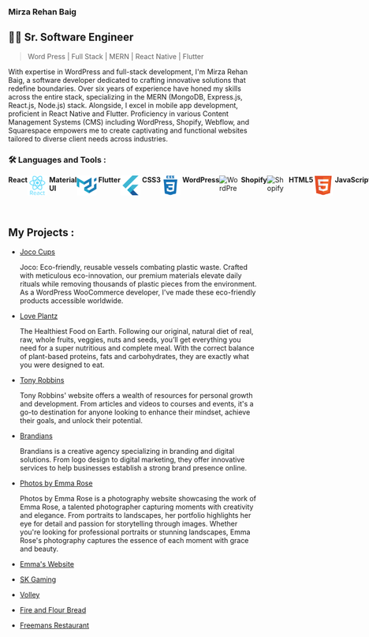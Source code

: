 ### Mirza Rehan Baig

## 👨‍💻  Sr. Software Engineer 
> Word Press | Full Stack | MERN | React Native | Flutter

With expertise in WordPress and full-stack development, I'm Mirza Rehan Baig, a software developer dedicated to crafting innovative solutions that redefine boundaries. Over six years of experience have honed my skills across the entire stack, specializing in the MERN (MongoDB, Express.js, React.js, Node.js) stack. Alongside, I excel in mobile app development, proficient in React Native and Flutter. Proficiency in various Content Management Systems (CMS) including WordPress, Shopify, Webflow, and Squarespace empowers me to create captivating and functional websites tailored to diverse client needs across industries.


### :hammer_and_wrench: Languages and Tools :
<div style="display: flex; flex-wrap: nowrap;">
  <span style="font-weight: bold;">React</span>
  <img src="https://github.com/devicons/devicon/blob/master/icons/react/react-original-wordmark.svg" title="React" alt="React" width="40" height="40"/>
  &nbsp; &nbsp; 
  <span style="font-weight: bold;">Material UI</span>
  <img src="https://github.com/devicons/devicon/blob/master/icons/materialui/materialui-original.svg" title="Material UI" alt="Material UI" width="40" height="40"/>
  &nbsp; &nbsp; 
  <span style="font-weight: bold;">Flutter</span>
  <img src="https://github.com/devicons/devicon/blob/master/icons/flutter/flutter-original.svg" title="Flutter" alt="Flutter" width="40" height="40"/>
  &nbsp; &nbsp; 
  <span style="font-weight: bold;">CSS3</span>
  <img src="https://github.com/devicons/devicon/blob/master/icons/css3/css3-plain-wordmark.svg"  title="CSS3" alt="CSS" width="40" height="40"/>
  &nbsp; &nbsp; 
  <span style="font-weight: bold;">WordPress</span>
  <img src="https://simpleicons.org/icons/wordpress.svg"  title="WordPress" alt="WordPress" width="40" height="40"/>
  &nbsp; &nbsp;
  <span style="font-weight: bold;">Shopify</span>
  <img src="https://simpleicons.org/icons/shopify.svg"  title="Shopify" alt="Shopify" width="40" height="40"/>
  &nbsp; &nbsp;
  <span style="font-weight: bold;">HTML5</span>
  <img src="https://github.com/devicons/devicon/blob/master/icons/html5/html5-original.svg" title="HTML5" alt="HTML" width="40" height="40"/>
  &nbsp; &nbsp; 
  <span style="font-weight: bold;">JavaScript</span>
  <img src="https://github.com/devicons/devicon/blob/master/icons/javascript/javascript-original.svg" title="JavaScript" alt="JavaScript" width="40" height="40"/>
  &nbsp; &nbsp; 
  <span style="font-weight: bold;">Firebase</span>
  <img src="https://github.com/devicons/devicon/blob/master/icons/firebase/firebase-plain-wordmark.svg" title="Firebase" alt="Firebase" width="40" height="40"/>
  &nbsp; &nbsp; 
  <span style="font-weight: bold;">Gatsby</span>
  <img src="https://github.com/devicons/devicon/blob/master/icons/gatsby/gatsby-original.svg" title="Gatsby"  alt="Gatsby" width="40" height="40"/>
  &nbsp; &nbsp;
  <span style="font-weight: bold;">MySQL</span>
  <img src="https://github.com/devicons/devicon/blob/master/icons/mysql/mysql-original-wordmark.svg" title="MySQL"  alt="MySQL" width="40" height="40"/>
  &nbsp; &nbsp; 
  <span style="font-weight: bold;">NodeJS</span>
  <img src="https://github.com/devicons/devicon/blob/master/icons/nodejs/nodejs-original-wordmark.svg" title="NodeJS" alt="NodeJS" width="40" height="40"/>
  &nbsp; &nbsp; 
  <span style="font-weight: bold;">Git</span>
  <img src="https://github.com/devicons/devicon/blob/master/icons/git/git-original-wordmark.svg" title="Git" alt="Git" width="40" height="40"/>
</div>
<br>
<br/>

## My Projects :

- [Joco Cups](https://jococups.com)
  <p>Joco: Eco-friendly, reusable vessels combating plastic waste. Crafted with meticulous eco-innovation, our premium materials elevate daily rituals while removing thousands of plastic pieces from the environment. As a WordPress WooCommerce developer, I've made these eco-friendly products accessible worldwide.</p>

- [Love Plantz](https://loveplantz.com)
  <p>The Healthiest Food on Earth. Following our original, natural diet of real, raw, whole fruits, veggies, nuts and seeds, you’ll get everything you need for a super nutritious and complete meal. With the correct balance of plant-based proteins, fats and carbohydrates, they are exactly what you were designed to eat.</p>

- [Tony Robbins](https://www.tonyrobbins.com)
  <p>Tony Robbins' website offers a wealth of resources for personal growth and development. From articles and videos to courses and events, it's a go-to destination for anyone looking to enhance their mindset, achieve their goals, and unlock their potential.</p>

- [Brandians](https://www.brandians.com)
  <p>Brandians is a creative agency specializing in branding and digital solutions. From logo design to digital marketing, they offer innovative services to help businesses establish a strong brand presence online.</p>

- [Photos by Emma Rose](https://www.photosbyemmarose.com)
  <p>Photos by Emma Rose is a photography website showcasing the work of Emma Rose, a talented photographer capturing moments with creativity and elegance. From portraits to landscapes, her portfolio highlights her eye for detail and passion for storytelling through images. Whether you're looking for professional portraits or stunning landscapes, Emma Rose's photography captures the essence of each moment with grace and beauty.</p>

- [Emma's Website](https://emma.ca)
  <p></p>

- [SK Gaming](https://www.sk-gaming.com)
  <p></p>

- [Volley](https://drinkvolley.com)
  <p></p>

- [Fire and Flour Bread](https://fireandflourbread.com)
  <p></p>

- [Freemans Restaurant](https://www.freemansrestaurant.com)
  <p></p>
